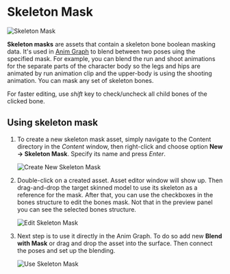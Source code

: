 # Skeleton Mask

![Skeleton Mask](media/skeleton-mask.jpg)

**Skeleton masks** are assets that contain a skeleton bone boolean masking data.
It's used in [Anim Graph](anim-graph/index.md) to blend between two poses uing the specified mask.
For example, you can blend the run and shoot animations for the separate parts of the character body so the legs and hips are animated by run animation clip and the upper-body is using the shooting animation. You can mask any set of skeleton bones.

For faster editing, use *shift* key to check/uncheck all child bones of the clicked bone.

## Using skeleton mask

1. To create a new skeleton mask asset, simply navigate to the Content directory in the *Content* window, then right-click and choose option **New -> Skeleton Mask**. Specify its name and press *Enter*.

	![Create New Skeleton Mask](media/skeleton-mask-create.jpg)

2. Double-click on a created asset. Asset editor window will show up. Then drag-and-drop the target skinned model to use its skeleton as a reference for the mask. After that, you can use the checkboxes in the bones structure to edit the bones mask. Not that in the preview panel you can see the selected bones structure.

	![Edit Skeleton Mask](media/skeleton-mask-edit.jpg)

3. Next step is to use it directly in the Anim Graph. To do so add new **Blend with Mask** or drag and drop the asset into the surface. Then connect the poses and set up the blending.

	![Use Skeleton Mask](media/skeleton-mask-use.jpg)
